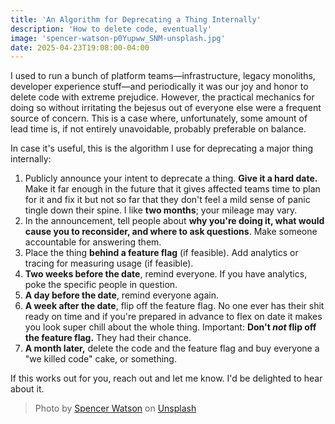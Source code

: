 ```yaml
---
title: 'An Algorithm for Deprecating a Thing Internally'
description: 'How to delete code, eventually'
image: 'spencer-watson-p0Yupww_SNM-unsplash.jpg'
date: 2025-04-23T19:08:00-04:00
---
```


I used to run a bunch of platform teams—infrastructure, legacy monoliths, developer experience stuff—and periodically it was our joy and honor to delete code with extreme prejudice. However, the practical mechanics for doing so without irritating the bejesus out of everyone else were a frequent source of concern. This is a case where, unfortunately, some amount of lead time is, if not entirely unavoidable, probably preferable on balance.

In case it's useful, this is the algorithm I use for deprecating a major thing internally:

1. Publicly announce your intent to deprecate a thing. **Give it a hard date.** Make it far enough in the future that it gives affected teams time to plan for it and fix it but not so far that they don't feel a mild sense of panic tingle down their spine. I like **two months**; your mileage may vary.
2. In the announcement, tell people about **why you're doing it, what would cause you to reconsider, and where to ask questions**. Make someone accountable for answering them.
3. Place the thing **behind a feature flag** (if feasible). Add analytics or tracing for measuring usage (if feasible).
4. **Two weeks before the date**, remind everyone. If you have analytics, poke the specific people in question.
5. **A day before the date**, remind everyone again.
6. **A week after the date**, flip off the feature flag. No one ever has their shit ready on time and if you're prepared in advance to flex on date it makes you look super chill about the whole thing. Important: **Don't _not_ flip off the feature flag.** They had their chance.
7. **A month later,** delete the code and the feature flag and buy everyone a "we killed code" cake, or something.

If this works out for you, reach out and let me know. I'd be delighted to hear about it.

> Photo by <a href="https://unsplash.com/@thebrownspy?utm_content=creditCopyText&utm_medium=referral&utm_source=unsplash">Spencer Watson</a> on <a href="https://unsplash.com/photos/black-high-trees-under-white-and-black-sky-at-golden-hour-p0Yupww_SNM?utm_content=creditCopyText&utm_medium=referral&utm_source=unsplash">Unsplash</a>
